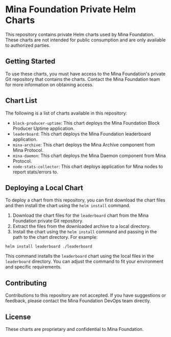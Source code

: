 # Mina Foundation Private Helm Charts

This repository contains private Helm charts used by Mina Foundation. These charts are not intended for public consumption and are only available to authorized parties.

## Getting Started

To use these charts, you must have access to the Mina Foundation's private Git repository that contains the charts. Contact the Mina Foundation team for more information on obtaining access.

## Chart List

The following is a list of charts available in this repository:

- `block-producer-uptime`: This chart deploys the Mina Foundation Block Producer Uptime application.
- `leaderboard`: This chart deploys the Mina Foundation leaderboard application.
- `mina-archive`: This chart deploys the Mina Archive component from Mina Protocol.
- `mina-daemon`: This chart deploys the Mina Daemon component from Mina Protocol.
- `node-stats-collector`: This chart deploys application for Mina nodes to report stats/errors to.

## Deploying a Local Chart

To deploy a chart from this repository, you can first download the chart files and then install the chart using the `helm install` command.

1. Download the chart files for the `leaderboard` chart from the Mina Foundation private Git repository.
2. Extract the files from the downloaded archive to a local directory.
3. Install the chart using the `helm install` command and passing in the path to the chart directory. For example:

```
helm install leaderboard ./leaderboard
```

This command installs the `leaderboard` chart using the local files in the `leaderboard` directory. You can adjust the command to fit your environment and specific requirements.

## Contributing

Contributions to this repository are not accepted. If you have suggestions or feedback, please contact the Mina Foundation DevOps team directly.

## License

These charts are proprietary and confidential to Mina Foundation.
